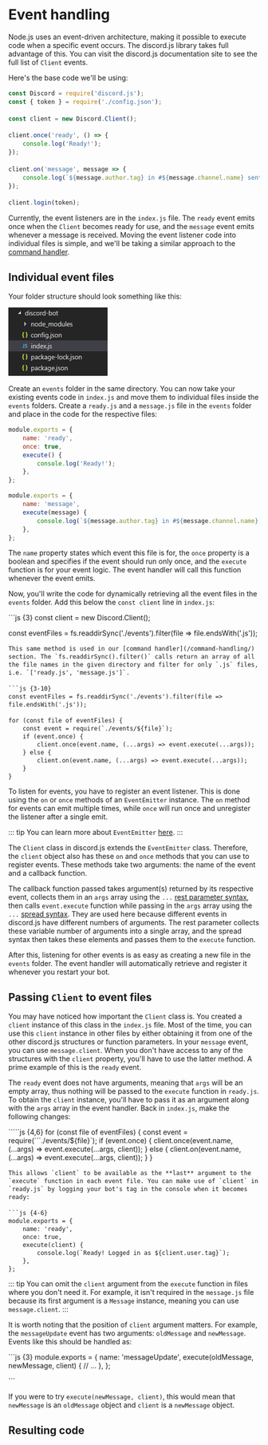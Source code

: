 # Event handling

Node.js uses an event-driven architecture, making it possible to execute code when a specific event occurs. The discord.js library takes full advantage of this. You can visit the discord.js documentation site to see the full list of `Client` events.

Here's the base code we'll be using:

```javascript
const Discord = require('discord.js');
const { token } = require('./config.json');

const client = new Discord.Client();

client.once('ready', () => {
    console.log('Ready!');
});

client.on('message', message => {
    console.log(`${message.author.tag} in #${message.channel.name} sent: ${message.content}`);
});

client.login(token);
```

Currently, the event listeners are in the `index.js` file. The `ready` event emits once when the `Client` becomes ready for use, and the `message` event emits whenever a message is received. Moving the event listener code into individual files is simple, and we'll be taking a similar approach to the [command handler](https://github.com/zachjmurphy/guide/tree/9925b2dac70a223dd2dbb549ce57ddb5515bcbc0/command-handling/README.md).

## Individual event files

Your folder structure should look something like this:

![Folder structure](../../.gitbook/assets/folder-structure%20%281%29.png)

Create an `events` folder in the same directory. You can now take your existing events code in `index.js` and move them to individual files inside the `events` folders. Create a `ready.js` and a `message.js` file in the `events` folder and place in the code for the respective files:

```javascript
module.exports = {
    name: 'ready',
    once: true,
    execute() {
        console.log('Ready!');
    },
};
```

```javascript
module.exports = {
    name: 'message',
    execute(message) {
        console.log(`${message.author.tag} in #${message.channel.name} sent: ${message.content}`);
    },
};
```

The `name` property states which event this file is for, the `once` property is a boolean and specifies if the event should run only once, and the `execute` function is for your event logic. The event handler will call this function whenever the event emits.

Now, you'll write the code for dynamically retrieving all the event files in the `events` folder. Add this below the `const client` line in `index.js`:

\`\`\`js {3} const client = new Discord.Client\(\);

const eventFiles = fs.readdirSync\('./events'\).filter\(file =&gt; file.endsWith\('.js'\)\);

```text
This same method is used in our [command handler](/command-handling/) section. The `fs.readdirSync().filter()` calls return an array of all the file names in the given directory and filter for only `.js` files, i.e. `['ready.js', 'message.js']`.

```js {3-10}
const eventFiles = fs.readdirSync('./events').filter(file => file.endsWith('.js'));

for (const file of eventFiles) {
    const event = require(`./events/${file}`);
    if (event.once) {
        client.once(event.name, (...args) => event.execute(...args));
    } else {
        client.on(event.name, (...args) => event.execute(...args));
    }
}
```

To listen for events, you have to register an event listener. This is done using the `on` or `once` methods of an `EventEmitter` instance. The `on` method for events can emit multiple times, while `once` will run once and unregister the listener after a single emit.

::: tip You can learn more about `EventEmitter` [here](https://nodejs.org/api/events.html#events_class_eventemitter). :::

The `Client` class in discord.js extends the `EventEmitter` class. Therefore, the `client` object also has these `on` and `once` methods that you can use to register events. These methods take two arguments: the name of the event and a callback function.

The callback function passed takes argument\(s\) returned by its respective event, collects them in an `args` array using the `...` [rest parameter syntax](https://developer.mozilla.org/en-US/docs/Web/JavaScript/Reference/Functions/rest_parameters), then calls `event.execute` function while passing in the `args` array using the `...` [spread syntax](https://developer.mozilla.org/en-US/docs/Web/JavaScript/Reference/Operators/Spread_syntax). They are used here because different events in discord.js have different numbers of arguments. The rest parameter collects these variable number of arguments into a single array, and the spread syntax then takes these elements and passes them to the `execute` function.

After this, listening for other events is as easy as creating a new file in the `events` folder. The event handler will automatically retrieve and register it whenever you restart your bot.

## Passing `Client` to event files

You may have noticed how important the `Client` class is. You created a `client` instance of this class in the `index.js` file. Most of the time, you can use this `client` instance in other files by either obtaining it from one of the other discord.js structures or function parameters. In your `message` event, you can use `message.client`. When you don't have access to any of the structures with the `client` property, you'll have to use the latter method. A prime example of this is the `ready` event.

The `ready` event does not have arguments, meaning that `args` will be an empty array, thus nothing will be passed to the `execute` function in `ready.js`. To obtain the `client` instance, you'll have to pass it as an argument along with the `args` array in the event handler. Back in `index.js`, make the following changes:

`````js {4,6} for (const file of eventFiles) { const event = require(```./events/${file}\`\); if \(event.once\) { client.once\(event.name, \(...args\) =&gt; event.execute\(...args, client\)\); } else { client.on\(event.name, \(...args\) =&gt; event.execute\(...args, client\)\); } }

```text
This allows `client` to be available as the **last** argument to the `execute` function in each event file. You can make use of `client` in `ready.js` by logging your bot's tag in the console when it becomes ready:

```js {4-6}
module.exports = {
    name: 'ready',
    once: true,
    execute(client) {
        console.log(`Ready! Logged in as ${client.user.tag}`);
    },
};
```

::: tip You can omit the `client` argument from the `execute` function in files where you don't need it. For example, it isn't required in the `message.js` file because its first argument is a `Message` instance, meaning you can use `message.client`. :::

It is worth noting that the position of `client` argument matters. For example, the `messageUpdate` event has two arguments: `oldMessage` and `newMessage`. Events like this should be handled as:

\`\`\`js {3} module.exports = { name: 'messageUpdate', execute\(oldMessage, newMessage, client\) { // ... }, };

\`\`\`

If you were to try `execute(newMessage, client)`, this would mean that `newMessage` is an `oldMessage` object and `client` is a `newMessage` object.

## Resulting code

